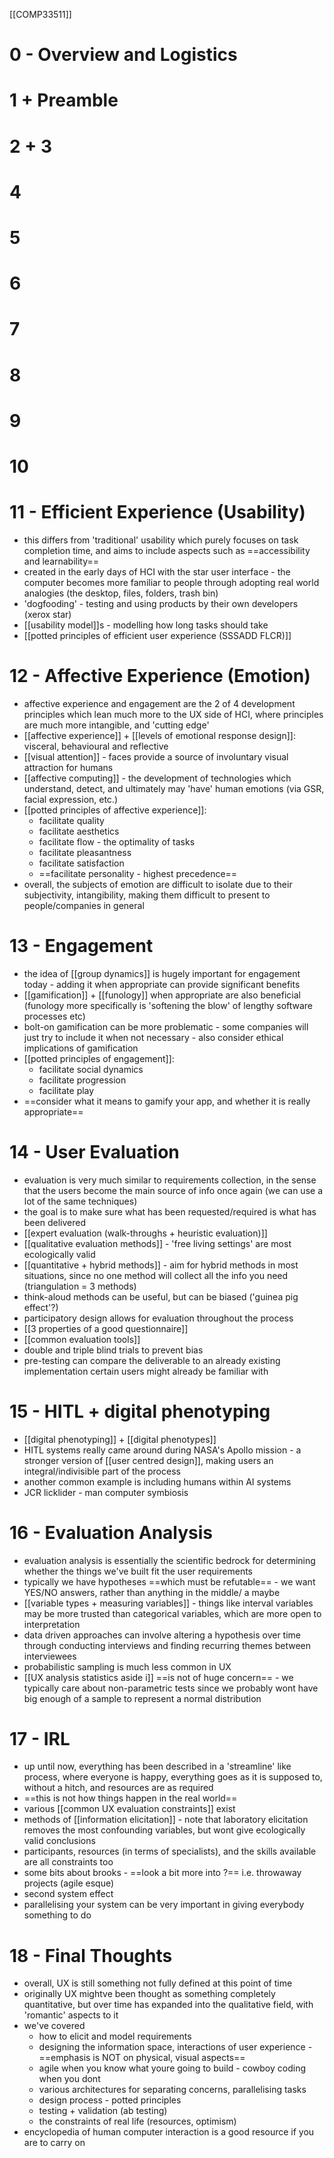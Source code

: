 [[COMP33511]]

# 0 - Overview and Logistics

# 1 + Preamble

# 2 + 3

# 4

# 5

# 6

# 7

# 8

# 9

# 10

# 11 - Efficient Experience (Usability)
- this differs from 'traditional' usability which purely focuses on task completion time, and aims to include aspects such as ==accessibility and learnability==
- created in the early days of HCI with the star user interface - the computer becomes more familiar to people through adopting real world analogies (the desktop, files, folders, trash bin)
- 'dogfooding' - testing and using products by their own developers (xerox star)
- [[usability model]]s - modelling how long tasks should take
- [[potted principles of efficient user experience (SSSADD FLCR)]]

# 12 - Affective Experience (Emotion)
- affective experience and engagement are the 2 of 4 development principles which lean much more to the UX side of HCI, where principles are much more intangible, and 'cutting edge'
- [[affective experience]] + [[levels of emotional response design]]: visceral, behavioural and reflective
- [[visual attention]] - faces provide a source of involuntary visual attraction for humans
- [[affective computing]] - the development of technologies which understand, detect, and ultimately may 'have' human emotions (via GSR, facial expression, etc.)
- [[potted principles of affective experience]]:
	- facilitate quality
	- facilitate aesthetics
	- facilitate flow - the optimality of tasks
	- facilitate pleasantness
	- facilitate satisfaction
	- ==facilitate personality - highest precedence==
- overall, the subjects of emotion are difficult to isolate due to their subjectivity, intangibility, making them difficult to present to people/companies in general

# 13 - Engagement
- the idea of [[group dynamics]] is hugely important for engagement today - adding it when appropriate can provide significant benefits
- [[gamification]] + [[funology]] when appropriate are also beneficial (funology more specifically is 'softening the blow' of lengthy software processes etc)
- bolt-on gamification can be more problematic - some companies will just try to include it when not necessary - also consider ethical implications of gamification
- [[potted principles of engagement]]:
	- facilitate social dynamics
	- facilitate progression
	- facilitate play
- ==consider what it means to gamify your app, and whether it is really appropriate==

# 14 - User Evaluation
- evaluation is very much similar to requirements collection, in the sense that the users become the main source of info once again (we can use a lot of the same techniques)
- the goal is to make sure what has been requested/required is what has been delivered
- [[expert evaluation (walk-throughs + heuristic evaluation)]]
- [[qualitative evaluation methods]] - 'free living settings' are most ecologically valid
- [[quantitative + hybrid methods]] - aim for hybrid methods in most situations, since no one method will collect all the info you need (triangulation = 3 methods)
- think-aloud methods can be useful, but can be biased ('guinea pig effect'?)
- participatory design allows for evaluation throughout the process
- [[3 properties of a good questionnaire]]
- [[common evaluation tools]]
- double and triple blind trials to prevent bias
- pre-testing can compare the deliverable to an already existing implementation certain users might already be familiar with

# 15 - HITL + digital phenotyping
- [[digital phenotyping]] + [[digital phenotypes]] 
- HITL systems really came around during NASA's Apollo mission - a stronger version of [[user centred design]], making users an integral/indivisible part of the process
- another common example is including humans within AI systems
- JCR licklider - man computer symbiosis

# 16 - Evaluation Analysis
- evaluation analysis is essentially the scientific bedrock for determining whether the things we've built fit the user requirements
- typically we have hypotheses ==which must be refutable== - we want YES/NO answers, rather than anything in the middle/ a maybe
- [[variable types + measuring variables]] - things like interval variables may be more trusted than categorical variables, which are more open to interpretation
- data driven approaches can involve altering a hypothesis over time through conducting interviews and finding recurring themes between interviewees
- probabilistic sampling is much less common in UX
- [[UX analysis statistics aside i]] ==is not of huge concern== - we typically care about non-parametric tests since we probably wont have big enough of a sample to represent a normal distribution

# 17 - IRL
- up until now, everything has been described in a 'streamline' like process, where everyone is happy, everything goes as it is supposed to, without a hitch, and resources are as required
- ==this is not how things happen in the real world==
- various [[common UX evaluation constraints]] exist
- methods of [[information elicitation]] - note that laboratory elicitation removes the most confounding variables, but wont give ecologically valid conclusions
- participants, resources (in terms of specialists), and the skills available are all constraints too
- some bits about brooks - ==look a bit more into ?== i.e. throwaway projects (agile esque)
- second system effect
- parallelising your system can be very important in giving everybody something to do

# 18 - Final Thoughts
- overall, UX is still something not fully defined at this point of time
- originally UX mightve been thought as something completely quantitative, but over time has expanded into the qualitative field, with 'romantic' aspects to it
- we've covered
	- how to elicit and model requirements
	- designing the information space, interactions of user experience - ==emphasis is NOT on physical, visual aspects==
	- agile when you know what youre going to build - cowboy coding when you dont
	- various architectures for separating concerns, parallelising tasks
	- design process - potted principles
	- testing + validation (ab testing)
	- the constraints of real life (resources, optimism)
- encyclopedia of human computer interaction is a good resource if you are to carry on